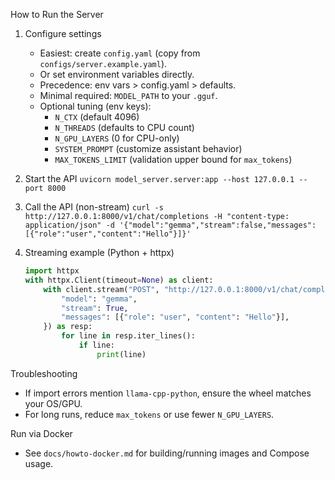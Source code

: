 How to Run the Server

1) Configure settings
   - Easiest: create `config.yaml` (copy from `configs/server.example.yaml`).
   - Or set environment variables directly.
   - Precedence: env vars > config.yaml > defaults.
   - Minimal required: `MODEL_PATH` to your `.gguf`.
   - Optional tuning (env keys):
     - `N_CTX` (default 4096)
     - `N_THREADS` (defaults to CPU count)
     - `N_GPU_LAYERS` (0 for CPU-only)
     - `SYSTEM_PROMPT` (customize assistant behavior)
     - `MAX_TOKENS_LIMIT` (validation upper bound for `max_tokens`)

2) Start the API
   `uvicorn model_server.server:app --host 127.0.0.1 --port 8000`

3) Call the API (non-stream)
   `curl -s http://127.0.0.1:8000/v1/chat/completions -H "content-type: application/json" -d '{"model":"gemma","stream":false,"messages":[{"role":"user","content":"Hello"}]}'`

4) Streaming example (Python + httpx)
   ```python
   import httpx
   with httpx.Client(timeout=None) as client:
       with client.stream("POST", "http://127.0.0.1:8000/v1/chat/completions", json={
           "model": "gemma",
           "stream": True,
           "messages": [{"role": "user", "content": "Hello"}],
       }) as resp:
           for line in resp.iter_lines():
               if line:
                   print(line)
   ```

Troubleshooting
- If import errors mention `llama-cpp-python`, ensure the wheel matches your OS/GPU.
- For long runs, reduce `max_tokens` or use fewer `N_GPU_LAYERS`.

Run via Docker
- See `docs/howto-docker.md` for building/running images and Compose usage.
